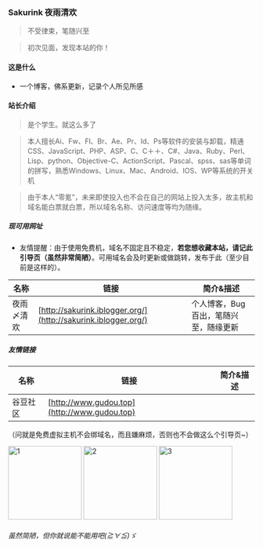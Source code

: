 ### Sakurink 夜雨清欢

> 不受律束，笔随兴至

> 初次见面，发现本站的你！

#### 这是什么

- 一个博客，佛系更新，记录个人所见所感

#### 站长介绍

> 是个学生。就这么多了

> 本人擅长Ai、Fw、Fl、Br、Ae、Pr、Id、Ps等软件的安装与卸载，精通CSS、JavaScript、PHP、ASP、C、C＋＋、C#、Java、Ruby、Perl、Lisp、python、Objective-C、ActionScript、Pascal、spss、sas等单词的拼写，熟悉Windows、Linux、Mac、Android、IOS、WP等系统的开关机

> 由于本人“零氪”，未来即使投入也不会在自己的网站上投入太多，故主机和域名能白票就白票，所以域名名称、访问速度等均为随缘。

##### 现可用网址

- 友情提醒：由于使用免费机，域名不固定且不稳定，**若您想收藏本站，请记此引导页（虽然非常简陋）**。可用域名会及时更新或做跳转，发布于此（至少目前是这样的）。

| 名称 | 链接       | 简介&描述 | 
| ----- | --------- | ----------- |
| 夜雨〆清欢 | [http://sakurink.iblogger.org/](http://sakurink.iblogger.org/) | 个人博客，Bug百出，笔随兴至，随缘更新 |

##### 友情链接

| 名称 | 链接       | 简介&描述 | 
| ----- | --------- | ----------- |
| 谷豆社区 | [http://www.gudou.top](http://www.gudou.top) |   |

（问就是免费虚拟主机不会绑域名，而且嫌麻烦，否则也不会做这么个引导页~）

<img height="150" alt="1" src="https://github.com/blogink/blogink.github.io/assets/74526568/35e62624-0256-4295-b055-74538bb1ec6a">
<img height="150" alt="2" src="https://github.com/blogink/blogink.github.io/assets/74526568/18e2d60a-7636-4e07-ade5-2ab5296aa604">
<img height="150" alt="3" src="https://github.com/blogink/blogink.github.io/assets/74526568/fd4d6aae-8d7a-404f-a777-11bb1db214e0">

###### 虽然简陋，但你就说能不能用吧(≧∀≦)ゞ
